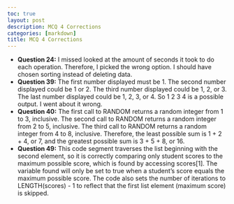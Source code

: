 ```yaml
---
toc: true
layout: post
description: MCQ 4 Corrections
categories: [markdown]
title: MCQ 4 Corrections
---
```




- **Question 24:** I missed looked at the amount of seconds it took to do each operation. Therefore, I picked the wrong option. I should have chosen sorting instead of deleting data.
- **Question 39:**  The first number displayed must be 1. The second number displayed could be 1 or 2. The third number displayed could be 1, 2, or 3. The last number displayed could be 1, 2, 3, or 4. So 1 2 3 4 is a possible output. I went about it wrong. 
- **Question 40:** The first call to RANDOM returns a random integer from 1 to 3, inclusive. The second call to RANDOM returns a random integer from 2 to 5, inclusive. The third call to RANDOM returns a random integer from 4 to 8, inclusive. Therefore, the least possible sum is 1 + 2 + 4, or 7, and the greatest possible sum is 3 + 5 + 8, or 16.
- **Question 49:**  This code segment traverses the list beginning with the second element, so it is correctly comparing only student scores to the maximum possible score, which is found by accessing scores[1]. The variable found will only be set to true when a student’s score equals the maximum possible score. The code also sets the number of iterations to LENGTH(scores) - 1 to reflect that the first list element (maximum score) is skipped.

